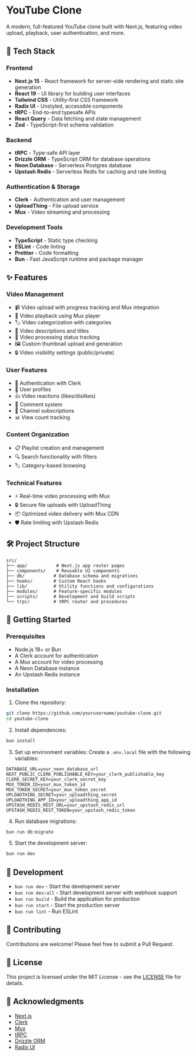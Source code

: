 # YouTube Clone

A modern, full-featured YouTube clone built with Next.js, featuring video upload, playback, user authentication, and more.

## 🚀 Tech Stack

### Frontend

- **Next.js 15** - React framework for server-side rendering and static site generation
- **React 19** - UI library for building user interfaces
- **Tailwind CSS** - Utility-first CSS framework
- **Radix UI** - Unstyled, accessible components
- **tRPC** - End-to-end typesafe APIs
- **React Query** - Data fetching and state management
- **Zod** - TypeScript-first schema validation

### Backend

- **tRPC** - Type-safe API layer
- **Drizzle ORM** - TypeScript ORM for database operations
- **Neon Database** - Serverless Postgres database
- **Upstash Redis** - Serverless Redis for caching and rate limiting

### Authentication & Storage

- **Clerk** - Authentication and user management
- **UploadThing** - File upload service
- **Mux** - Video streaming and processing

### Development Tools

- **TypeScript** - Static type checking
- **ESLint** - Code linting
- **Prettier** - Code formatting
- **Bun** - Fast JavaScript runtime and package manager

## ✨ Features

### Video Management

- 📹 Video upload with progress tracking and Mux integration
- 🎥 Video playback using Mux player
- 🏷️ Video categorization with categories
- 📝 Video descriptions and titles
- 🔄 Video processing status tracking
- 🖼️ Custom thumbnail upload and generation
- 🔒 Video visibility settings (public/private)

### User Features

- 🔐 Authentication with Clerk
- 👤 User profiles
- 👍 Video reactions (likes/dislikes)
- 💬 Comment system
- 📢 Channel subscriptions
- 📊 View count tracking

### Content Organization

- 📋 Playlist creation and management
- 🔍 Search functionality with filters
- 🏷️ Category-based browsing

### Technical Features

- ⚡ Real-time video processing with Mux
- 🔒 Secure file uploads with UploadThing
- 📦 Optimized video delivery with Mux CDN
- 🛡️ Rate limiting with Upstash Redis

## 🛠️ Project Structure

```
src/
├── app/           # Next.js app router pages
├── components/    # Reusable UI components
├── db/           # Database schema and migrations
├── hooks/        # Custom React hooks
├── lib/          # Utility functions and configurations
├── modules/      # Feature-specific modules
├── scripts/      # Development and build scripts
└── trpc/         # tRPC router and procedures
```

## 🚀 Getting Started

### Prerequisites

- Node.js 18+ or Bun
- A Clerk account for authentication
- A Mux account for video processing
- A Neon Database instance
- An Upstash Redis instance

### Installation

1. Clone the repository:

```bash
git clone https://github.com/yourusername/youtube-clone.git
cd youtube-clone
```

2. Install dependencies:

```bash
bun install
```

3. Set up environment variables:
   Create a `.env.local` file with the following variables:

```env
DATABASE_URL=your_neon_database_url
NEXT_PUBLIC_CLERK_PUBLISHABLE_KEY=your_clerk_publishable_key
CLERK_SECRET_KEY=your_clerk_secret_key
MUX_TOKEN_ID=your_mux_token_id
MUX_TOKEN_SECRET=your_mux_token_secret
UPLOADTHING_SECRET=your_uploadthing_secret
UPLOADTHING_APP_ID=your_uploadthing_app_id
UPSTASH_REDIS_REST_URL=your_upstash_redis_url
UPSTASH_REDIS_REST_TOKEN=your_upstash_redis_token
```

4. Run database migrations:

```bash
bun run db:migrate
```

5. Start the development server:

```bash
bun run dev
```

## 🧪 Development

- `bun run dev` - Start the development server
- `bun run dev:all` - Start development server with webhook support
- `bun run build` - Build the application for production
- `bun run start` - Start the production server
- `bun run lint` - Run ESLint

## 🤝 Contributing

Contributions are welcome! Please feel free to submit a Pull Request.

## 📝 License

This project is licensed under the MIT License - see the [LICENSE](LICENSE) file for details.

## 🙏 Acknowledgments

- [Next.js](https://nextjs.org/)
- [Clerk](https://clerk.com/)
- [Mux](https://mux.com/)
- [tRPC](https://trpc.io/)
- [Drizzle ORM](https://orm.drizzle.team/)
- [Radix UI](https://www.radix-ui.com/)
